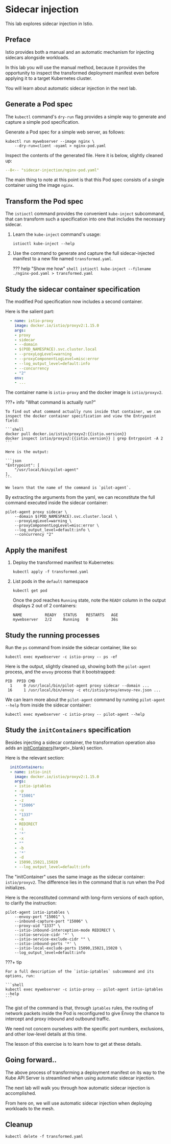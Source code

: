 # Sidecar injection

This lab explores sidecar injection in Istio.

## Preface

Istio provides both a manual and an automatic mechanism for injecting sidecars alongside workloads.

In this lab you will use the manual method, because it provides the opportunity to inspect the transformed deployment manifest even before applying it to a target Kubernetes cluster.

You will learn about automatic sidecar injection in the next lab.

## Generate a Pod spec

The `kubectl` command's `dry-run` flag provides a simple way to generate and capture a simple pod specification.

Generate a Pod spec for a simple web server, as follows:

```shell
kubectl run mywebserver --image nginx \
    --dry-run=client -oyaml > nginx-pod.yaml
```

Inspect the contents of the generated file.  Here it is below, slightly cleaned up:

```yaml linenums="1" title="nginx-pod.yaml"
--8<-- "sidecar-injection/nginx-pod.yaml"
```

The main thing to note at this point is that this Pod spec consists of a single container using the image `nginx`.

## Transform the Pod spec

The `istioctl` command provides the convenient `kube-inject` subcommand, that can transform such a specification into one that includes the necessary sidecar.

1. Learn the `kube-inject` command's usage:

    ```shell
    istioctl kube-inject --help
    ```

1. Use the command to generate and capture the full sidecar-injected manifest to a new file named `transformed.yaml`.

    ??? help "Show me how"
        ```shell
        istioctl kube-inject --filename ./nginx-pod.yaml > transformed.yaml
        ```

## Study the sidecar container specification

The modified Pod specification now includes a second container.

Here is the salient part:

```yaml linenums="1"
  - name: istio-proxy
    image: docker.io/istio/proxyv2:1.15.0
    args:
    - proxy
    - sidecar
    - --domain
    - $(POD_NAMESPACE).svc.cluster.local
    - --proxyLogLevel=warning
    - --proxyComponentLogLevel=misc:error
    - --log_output_level=default:info
    - --concurrency
    - "2"
    env:
    - ...
```

The container name is `istio-proxy` and the docker image is `istio/proxyv2`.

???+ info "What command is actually run?"

    To find out what command actually runs inside that container, we can inspect the docker container specification and view the Entrypoint field:

    ```shell
    docker pull docker.io/istio/proxyv2:{{istio.version}}
    docker inspect istio/proxyv2:{{istio.version}} | grep Entrypoint -A 2
    ```

    Here is the output:

    ```json
    "Entrypoint": [
        "/usr/local/bin/pilot-agent"
    ],
    ```

    We learn that the name of the command is `pilot-agent`.

By extracting the arguments from the yaml, we can reconstitute the full command executed inside the sidecar container:

```shell
pilot-agent proxy sidecar \
    --domain $(POD_NAMESPACE).svc.cluster.local \
    --proxyLogLevel=warning \
    --proxyComponentLogLevel=misc:error \
    --log_output_level=default:info \
    --concurrency "2"
```

## Apply the manifest

1. Deploy the transformed manifest to Kubernetes:

    ```shell
    kubectl apply -f transformed.yaml
    ```

1. List pods in the `default` namespace

    ```shell
    kubectl get pod
    ```

    Once the pod reaches `Running` state, note the `READY` column in the output displays 2 out of 2 containers:

    ```console
    NAME          READY   STATUS    RESTARTS   AGE
    mywebserver   2/2     Running   0          36s
    ```

## Study the running processes

Run the `ps` command from inside the sidecar container, like so:

```shell
kubectl exec mywebserver -c istio-proxy -- ps -ef
```

Here is the output, slightly cleaned up, showing both the `pilot-agent` process, and the `envoy` process that it bootstrapped:

```console
PID  PPID CMD
  1     0 /usr/local/bin/pilot-agent proxy sidecar --domain ...
 16     1 /usr/local/bin/envoy -c etc/istio/proxy/envoy-rev.json ...
```

We can learn more about the `pilot-agent` command by running `pilot-agent --help` from inside the sidecar container:

```shell
kubectl exec mywebserver -c istio-proxy -- pilot-agent --help
```

## Study the `initContainers` specification

Besides injecting a sidecar container, the transformation operation also adds an [initContainers](https://kubernetes.io/docs/concepts/workloads/pods/init-containers/){target=_blank} section.

Here is the relevant section:

```yaml
  initContainers:
  - name: istio-init
    image: docker.io/istio/proxyv2:1.15.0
    args:
    - istio-iptables
    - -p
    - "15001"
    - -z
    - "15006"
    - -u
    - "1337"
    - -m
    - REDIRECT
    - -i
    - '*'
    - -x
    - ""
    - -b
    - '*'
    - -d
    - 15090,15021,15020
    - --log_output_level=default:info
```

The "initContainer" uses the same image as the sidecar container: `istio/proxyv2`.  The difference lies in the command that is run when the Pod initializes.

Here is the reconstituted command with long-form versions of each option, to clarify the instruction:

```shell
pilot-agent istio-iptables \
    --envoy-port "15001" \
    --inbound-capture-port "15006" \
    --proxy-uid "1337" \
    --istio-inbound-interception-mode REDIRECT \
    --istio-service-cidr '*' \
    --istio-service-exclude-cidr "" \
    --istio-inbound-ports '*' \
    --istio-local-exclude-ports 15090,15021,15020 \
    --log_output_level=default:info
```

???+ tip

    For a full description of the `istio-iptables` subcommand and its options, run:

    ```shell
    kubectl exec mywebserver -c istio-proxy -- pilot-agent istio-iptables --help
    ```

The gist of the command is that, through `iptables` rules, the routing of network packets inside the Pod is reconfigured to give Envoy the chance to intercept and proxy inbound and outbound traffic.

We need not concern ourselves with the specific port numbers, exclusions, and other low-level details at this time.

The lesson of this exercise is to learn how to get at these details.

## Going forward..

The above process of transforming a deployment manifest on its way to the Kube API Server is streamlined when using automatic sidecar injection.

The next lab will walk you through how automatic sidecar injection is accomplished.

From here on, we will use automatic sidecar injection when deploying workloads to the mesh.

## Cleanup

```shell
kubectl delete -f transformed.yaml
```
